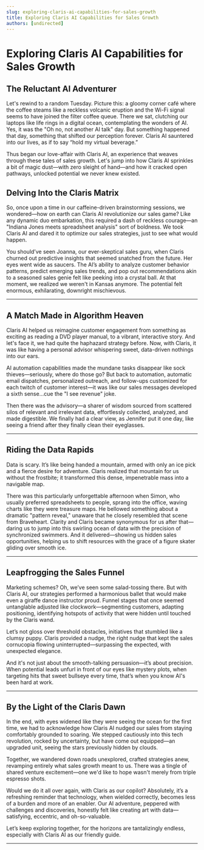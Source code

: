 ```yaml
---
slug: exploring-claris-ai-capabilities-for-sales-growth
title: Exploring Claris AI Capabilities for Sales Growth
authors: [undirected]
---
```



# Exploring Claris AI Capabilities for Sales Growth

## The Reluctant AI Adventurer

Let's rewind to a random Tuesday. Picture this: a gloomy corner café where the coffee steams like a reckless volcanic eruption and the Wi-Fi signal seems to have joined the filter coffee queue. There we sat, clutching our laptops like life rings in a digital ocean, contemplating the wonders of AI. Yes, it was the "Oh no, not another AI talk" day. But something happened that day, something that shifted our perception forever. Claris AI sauntered into our lives, as if to say “hold my virtual beverage.”

Thus began our love-affair with Claris AI, an experience that weaves through these tales of sales growth. Let's jump into how Claris AI sprinkles a bit of magic dust—with zero sleight of hand—and how it cracked open pathways, unlocked potential we never knew existed. 

## Delving Into the Claris Matrix

So, once upon a time in our caffeine-driven brainstorming sessions, we wondered—how on earth can Claris AI revolutionize our sales game? Like any dynamic duo embarkation, this required a dash of reckless courage—an "Indiana Jones meets spreadsheet analysis" sort of boldness. We took Claris AI and dared it to optimize our sales strategies, just to see what would happen.

You should’ve seen Joanna, our ever-skeptical sales guru, when Claris churned out predictive insights that seemed snatched from the future. Her eyes went wide as saucers. The AI’s ability to analyze customer behavior patterns, predict emerging sales trends, and pop out recommendations akin to a seasoned sales genie felt like peeking into a crystal ball. At that moment, we realized we weren't in Kansas anymore. The potential felt enormous, exhilarating, downright mischievous.

---

## A Match Made in Algorithm Heaven

Claris AI helped us reimagine customer engagement from something as exciting as reading a DVD player manual, to a vibrant, interactive story. And let's face it, we had quite the haphazard strategy before. Now, with Claris, it was like having a personal advisor whispering sweet, data-driven nothings into our ears.

AI automation capabilities made the mundane tasks disappear like sock thieves—seriously, where do those go? But back to automation, automatic email dispatches, personalized outreach, and follow-ups customized for each twitch of customer interest—it was like our sales messages developed a sixth sense...cue the "I see revenue" joke. 

Then there was the advisory—a sharer of wisdom sourced from scattered silos of relevant and irrelevant data, effortlessly collected, analyzed, and made digestible. We finally had a clear view, as Jennifer put it one day, like seeing a friend after they finally clean their eyeglasses. 

---

## Riding the Data Rapids

Data is scary. It’s like being handed a mountain, armed with only an ice pick and a fierce desire for adventure. Claris realized that mountain for us without the frostbite; it transformed this dense, impenetrable mass into a navigable map. 

There was this particularly unforgettable afternoon when Simon, who usually preferred spreadsheets to people, sprang into the office, waving charts like they were treasure maps. He bellowed something about a dramatic "pattern reveal," unaware that he closely resembled that scene from Braveheart. Clarity and Claris became synonymous for us after that—daring us to jump into this swirling ocean of data with the precision of synchronized swimmers. And it delivered—showing us hidden sales opportunities, helping us to shift resources with the grace of a figure skater gliding over smooth ice.

---

## Leapfrogging the Sales Funnel

Marketing schemes? Oh, we’ve seen some salad-tossing there. But with Claris AI, our strategies performed a harmonious ballet that would make even a giraffe dance instructor proud. Funnel stages that once seemed untanglable adjusted like clockwork—segmenting customers, adapting positioning, identifying hotspots of activity that were hidden until touched by the Claris wand. 

Let’s not gloss over threshold obstacles, initiatives that stumbled like a clumsy puppy. Claris provided a nudge, the right nudge that kept the sales cornucopia flowing uninterrupted—surpassing the expected, with unexpected elegance. 

And it's not just about the smooth-talking persuasion—it’s about precision. When potential leads unfurl in front of our eyes like mystery plots, when targeting hits that sweet bullseye every time, that’s when you know AI's been hard at work.

---

## By the Light of the Claris Dawn

In the end, with eyes widened like they were seeing the ocean for the first time, we had to acknowledge how Claris AI nudged our sales from staying comfortably grounded to soaring. We stepped cautiously into this tech revolution, rocked by uncertainty, but have come out equipped—an upgraded unit, seeing the stars previously hidden by clouds.

Together, we wandered down roads unexplored, crafted strategies anew, revamping entirely what sales growth meant to us. There was a tingle of shared venture excitement—one we'd like to hope wasn't merely from triple espresso shots.

Would we do it all over again, with Claris as our copilot? Absolutely, it’s a refreshing reminder that technology, when wielded correctly, becomes less of a burden and more of an enabler. Our AI adventure, peppered with challenges and discoveries, honestly felt like creating art with data—satisfying, eccentric, and oh-so-valuable.

Let’s keep exploring together, for the horizons are tantalizingly endless, especially with Claris AI as our friendly guide.

---